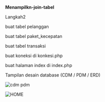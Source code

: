 


**Menampilkn-join-tabel**

Langkah2

buat tabel pelanggan

buat tabel paket_kecepatan

buat tabel transaksi

buat koneksi di konkesi.php

buat halaman index di index.php

Tampilan desain database (CDM / PDM / ERD)


![cdm pdm](https://user-images.githubusercontent.com/47032718/118927975-ca812580-b96c-11eb-8169-7f979b2a06fa.JPG)


![HOME](https://user-images.githubusercontent.com/47032718/118927992-cfde7000-b96c-11eb-9bf9-3c72cf136144.JPG)
